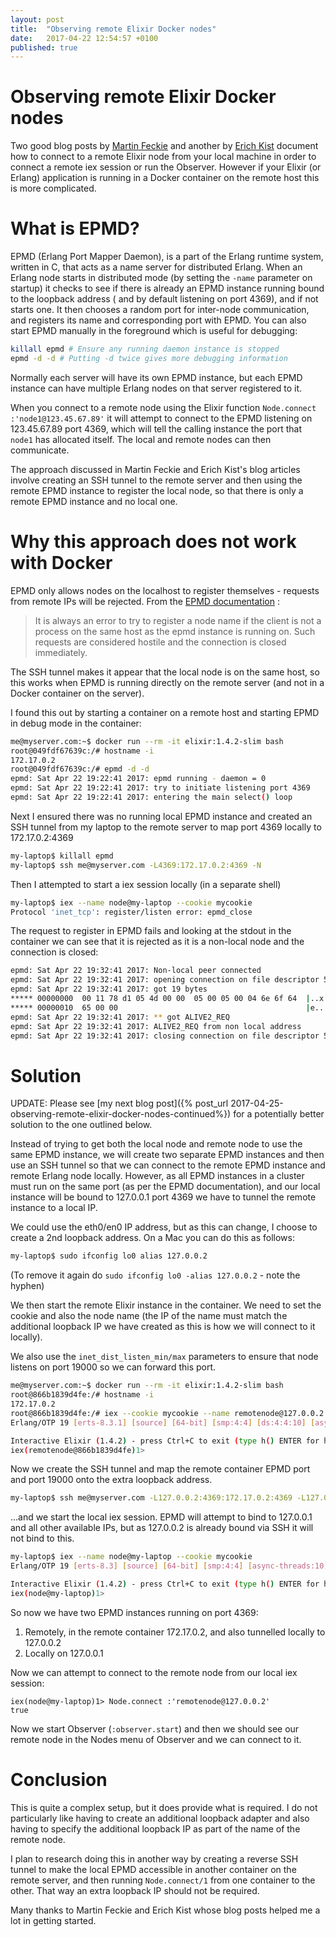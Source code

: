 ```yaml
---
layout: post
title:  "Observing remote Elixir Docker nodes"
date:   2017-04-22 12:54:57 +0100
published: true
---
```


# Observing remote Elixir Docker nodes

Two good blog posts by [Martin Feckie](http://mfeckie.github.io/Remote-Profiling-Elixir-Over-SSH/) and another by [Erich Kist](http://blog.plataformatec.com.br/2016/05/tracing-and-observing-your-remote-node/) document how to connect to a remote Elixir node from your local machine in order to connect a remote iex session or run the Observer.  However if your Elixir (or Erlang) application is running in a Docker container on the remote host this is more complicated.

# What is EPMD?

EPMD (Erlang Port Mapper Daemon), is a part of the Erlang runtime system, written in C, that acts as a name server for distributed Erlang. When an Erlang node starts in distributed mode (by setting the `-name` parameter on startup) it checks to see if there is already an EPMD instance running bound to the loopback address ( and by default listening on port 4369), and if not starts one.  It then chooses a random port for inter-node communication, and registers its name and corresponding port with EPMD.  You can also start EPMD manually in the foreground which is useful for debugging:

```bash
killall epmd # Ensure any running daemon instance is stopped
epmd -d -d # Putting -d twice gives more debugging information
```

Normally each server will have its own EPMD instance, but each EPMD instance can have multiple Erlang nodes on that server registered to it.

When you connect to a remote node using the Elixir function `Node.connect :'node1@123.45.67.89'` it will attempt to connect to the EPMD listening on 123.45.67.89 port 4369, which will tell the calling instance the port that `node1` has allocated itself.  The local and remote nodes can then communicate.

The approach discussed in Martin Feckie and Erich Kist's blog articles involve creating an SSH tunnel to the remote server and then using the remote EPMD instance to register the local node, so that there is only a remote EPMD instance and no local one.

# Why this approach does not work with Docker

EPMD only allows nodes on the localhost to register themselves - requests from remote IPs will be rejected.  From the [EPMD documentation](http://erlang.org/doc/man/epmd.html) :

> It is always an error to try to register a node name if the client is not a process on the same host as the epmd
> instance is running on. Such requests are considered hostile and the connection is closed immediately.

The SSH tunnel makes it appear that the local node is on the same host, so this works when EPMD is running directly on the remote server (and not in a Docker container on the server).

I found this out by starting a container on a remote host and starting EPMD in debug mode in the container:

```bash
me@myserver.com:~$ docker run --rm -it elixir:1.4.2-slim bash
root@049fdf67639c:/# hostname -i
172.17.0.2
root@049fdf67639c:/# epmd -d -d
epmd: Sat Apr 22 19:22:41 2017: epmd running - daemon = 0
epmd: Sat Apr 22 19:22:41 2017: try to initiate listening port 4369
epmd: Sat Apr 22 19:22:41 2017: entering the main select() loop
```

Next I ensured there was no running local EPMD instance and created an SSH tunnel from my laptop to the remote server to map port 4369 locally to 172.17.0.2:4369
```bash
my-laptop$ killall epmd
my-laptop$ ssh me@myserver.com -L4369:172.17.0.2:4369 -N
```
Then I attempted to start a iex session locally (in a separate shell)
```bash
my-laptop$ iex --name node@my-laptop --cookie mycookie
Protocol 'inet_tcp': register/listen error: epmd_close
```

The request to register in EPMD fails and looking at the stdout in the container we can see that it is rejected as it is a non-local node and the connection is closed:
```bash
epmd: Sat Apr 22 19:32:41 2017: Non-local peer connected
epmd: Sat Apr 22 19:32:41 2017: opening connection on file descriptor 5
epmd: Sat Apr 22 19:32:41 2017: got 19 bytes
***** 00000000  00 11 78 d1 05 4d 00 00  05 00 05 00 04 6e 6f 64  |..x..M.......nod|
***** 00000010  65 00 00                                          |e..|
epmd: Sat Apr 22 19:32:41 2017: ** got ALIVE2_REQ
epmd: Sat Apr 22 19:32:41 2017: ALIVE2_REQ from non local address
epmd: Sat Apr 22 19:32:41 2017: closing connection on file descriptor 5
```

# Solution

UPDATE: Please see [my next blog post]({% post_url 2017-04-25-observing-remote-elixir-docker-nodes-continued%}) for a potentially better solution to the one outlined below.

Instead of trying to get both the local node and remote node to use the same EPMD instance, we will create two separate EPMD instances and then use an SSH tunnel so that we can connect to the remote EPMD instance and remote Erlang node locally.  However, as all EPMD instances in a cluster must run on the same port (as per the EPMD documentation), and our local instance will be bound to 127.0.0.1 port 4369 we have to tunnel the remote instance to a local IP.

We could use the eth0/en0 IP address, but as this can change, I choose to create a 2nd loopback address.  On a Mac you can do this as follows:
```bash
my-laptop$ sudo ifconfig lo0 alias 127.0.0.2
```
(To remove it again do `sudo ifconfig lo0 -alias 127.0.0.2`  - note the hyphen)

We then start the remote Elixir instance in the container.  We need to set the cookie and also the node name (the IP of the name must match the additional loopback IP we have created as this is how we will connect to it locally).

We also use the `inet_dist_listen_min/max` parameters to ensure that node listens on port 19000 so we can forward this port.

```bash
me@myserver.com:~$ docker run --rm -it elixir:1.4.2-slim bash
root@866b1839d4fe:/# hostname -i
172.17.0.2
root@866b1839d4fe:/# iex --cookie mycookie --name remotenode@127.0.0.2 --erl "-kernel inet_dist_listen_min 19000 inet_dist_listen_max 19000"
Erlang/OTP 19 [erts-8.3.1] [source] [64-bit] [smp:4:4] [ds:4:4:10] [async-threads:10] [hipe] [kernel-poll:false]

Interactive Elixir (1.4.2) - press Ctrl+C to exit (type h() ENTER for help)
iex(remotenode@866b1839d4fe)1>
```

Now we create the SSH tunnel and map the remote container EPMD port and port 19000 onto the extra loopback address.
```bash
my-laptop$ ssh me@myserver.com -L127.0.0.2:4369:172.17.0.2:4369 -L127.0.0.2:19000:172.17.0.2:19000 -N
```

...and we start the local iex session.  EPMD will attempt to bind to 127.0.0.1 and all other available IPs, but as 127.0.0.2 is already bound via SSH it will not bind to this.
```bash
my-laptop$ iex --name node@my-laptop --cookie mycookie
Erlang/OTP 19 [erts-8.3] [source] [64-bit] [smp:4:4] [async-threads:10] [hipe] [kernel-poll:false] [dtrace]

Interactive Elixir (1.4.2) - press Ctrl+C to exit (type h() ENTER for help)
iex(node@my-laptop)1>
```

So now we have two EPMD instances running on port 4369:
1. Remotely, in the remote container 172.17.0.2, and also tunnelled locally to 127.0.0.2
2. Locally on 127.0.0.1

Now we can attempt to connect to the remote node from our local iex session:
```
iex(node@my-laptop)1> Node.connect :'remotenode@127.0.0.2'
true
```

Now we start Observer (`:observer.start`) and then we should see our remote node in the Nodes menu of Observer and we can connect to it.

# Conclusion

This is quite a complex setup, but it does provide what is required. I do not particularly like having to create an additional loopback adapter and also having to specify the additional loopback IP as part of the name of the remote node.

I plan to research doing this in another way by creating a reverse SSH tunnel to make the local EPMD accessible in another container on the remote server, and then running `Node.connect/1` from one container to the other.  That way an extra loopback IP should not be required.

Many thanks to Martin Feckie and Erich Kist whose blog posts helped me a lot in getting started.
